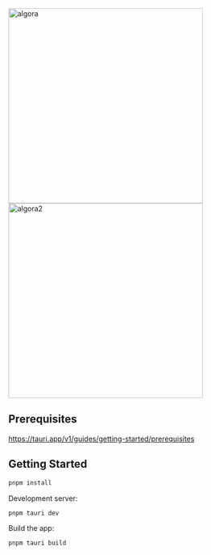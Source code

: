 <img width="386" alt="algora" src="https://github.com/kremedev/algora-desktop/assets/134702704/1e8cb2f0-61d9-4846-a44c-56856791ea2d">
<img width="386" alt="algora2" src="https://github.com/kremedev/algora-desktop/assets/134702704/6174c1cf-e688-40a6-944d-5a2d102df22f">

## Prerequisites

<https://tauri.app/v1/guides/getting-started/prerequisites>

## Getting Started

```bash
pnpm install
```

Development server:

```bash
pnpm tauri dev
```

Build the app:

```bash
pnpm tauri build
```

